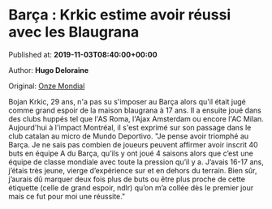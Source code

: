 
# Barça : Krkic estime avoir réussi avec les Blaugrana

Published at: **2019-11-03T08:40:00+00:00**

Author: **Hugo Deloraine**

Original: [Onze Mondial](http://www.onzemondial.com/liga/2019-2020/barca-krkic-pense-avoir-reussi-avec-les-blaugrana-201512)

Bojan Krkic, 29 ans, n'a pas su s'imposer au Barça alors qu'il était jugé comme grand espoir de la maison blaugrana à 17 ans. Il a ensuite joué dans des clubs huppés tel que l'AS Roma, l'Ajax Amsterdam ou encore l'AC Milan. Aujourd'hui à l'impact Montréal, il s'est exprimé sur son passage dans le club catalan au micro de Mundo Deportivo.
"Je pense avoir triomphé au Barça. Je ne sais pas combien de joueurs peuvent affirmer avoir inscrit 40 buts en équipe A du Barça, qu’ils y ont joué 4 saisons alors que c’est une équipe de classe mondiale avec toute la pression qu’il y a. J’avais 16-17 ans, j’étais très jeune, vierge d’expérience sur et en dehors du terrain. Bien sûr, j’aurais dû marquer deux fois plus de buts ou être plus proche de cette étiquette (celle de grand espoir, ndlr) qu’on m’a collée dès le premier jour mais ce fut pour moi une réussite."
